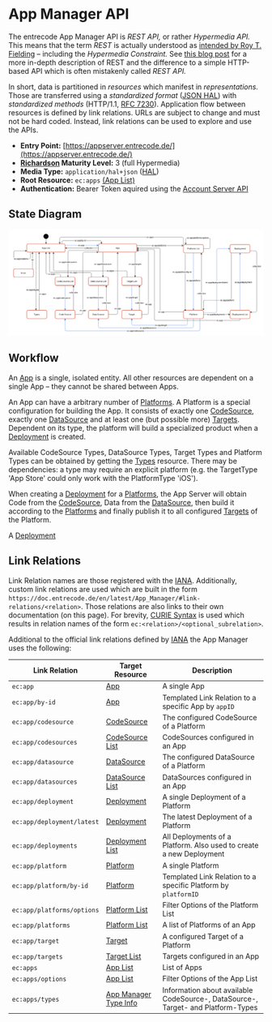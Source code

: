 # App Manager API 

The entrecode App Manager API is *REST API,* or rather *Hypermedia API.* This means that the term *REST* is actually understood as [intended by Roy T. Fielding](http://www.ics.uci.edu/~fielding/pubs/dissertation/top.htm) – including the *Hypermedia Constraint.* See [this blog post](http://roy.gbiv.com/untangled/2008/rest-apis-must-be-hypertext-driven) for a more in-depth description of REST and the difference to a simple HTTP-based API which is often mistakenly called *REST API.*

In short, data is partitioned in *resources* which manifest in *representations.* Those are transferred using a *standardized format* ([JSON HAL](https://tools.ietf.org/html/draft-kelly-json-hal-06)) with *standardized methods* (HTTP/1.1, [RFC 7230](http://tools.ietf.org/html/rfc7230)). Application flow between resources is defined by link relations. URLs are subject to change and must not be hard coded. Instead, link relations can be used to explore and use the APIs.

* **Entry Point:** [https://appserver.entrecode.de/](https://appserver.entrecode.de/)
* **[Richardson](http://martinfowler.com/articles/richardsonMaturityModel.html) Maturity Level:** 3 (full Hypermedia)
* **Media Type:** `application/hal+json` ([HAL](https://tools.ietf.org/html/draft-kelly-json-hal-06))
* **Root Resource:** `ec:apps` [(App List)](app_manager_resources/app#list)
* **Authentication:** Bearer Token aquired using the [Account Server API](../Account_Server/basics/)


## State Diagram

[![State Diagram](statediagram.svg)](statediagram.svg)

## Workflow

An [App](app_manager_resources/app) is a single, isolated entity. All other resources are dependent on a single App – they cannot be shared between Apps. 

An App can have a arbitrary number of [Platforms](app_manager_resources/platform). A Platform is a special configuration for building the App. It consists of exactly one [CodeSource](app_manager_resources/codesource), exactly one [DataSource](app_manager_resources/datasource) and at least one (but possible more) [Targets](app_manager_resources/target). Dependent on its type, the platform will build a specialized product when a [Deployment](app_manager_resources/deployment) is created.

Available CodeSource Types, DataSource Types, Target Types and Platform Types can be obtained by getting the [Types](app_manager_resources/types) resource. There may be dependencies: a type may require an explicit platform (e.g. the TargetType 'App Store' could only work with the PlatformType 'iOS').

When creating a [Deployment](app_manager_resources/deployment) for a [Platforms](app_manager_resources/platform), the App Server will obtain Code from the [CodeSource](app_manager_resources/codesource), Data from the [DataSource](app_manager_resources/datasource), then build it according to the [Platforms](app_manager_resources/platform) and finally publish it to all configured [Targets](app_manager_resources/target) of the Platform.

A [Deployment](app_manager_resources/deployment)

## Link Relations

Link Relation names are those registered with the [IANA](http://www.iana.org/assignments/link-relations/link-relations.xhtml). Additionally, custom link relations are used which are built in the form `https://doc.entrecode.de/en/latest/App_Manager/#link-relations/<relation>`. Those relations are also links to their own documentation (on this page). 
For brevity, [CURIE Syntax](http://www.w3.org/TR/curie/) is used which results in relation names of the form `ec:<relation>/<optional_subrelation>`. 

Additional to the official link relations defined by [IANA](http://www.iana.org/assignments/link-relations/link-relations.xhtml) the App Manager uses the following:


| Link Relation             | Target Resource                               | Description |
|---------------------------|-----------------------------------------------------------|-------------|
| `ec:app`                  | [App](app_manager_resources/app)                          | A single App|
| `ec:app/by-id`            | [App](app_manager_resources/app)                          | Templated Link Relation to a specific App by `appID` |
| `ec:app/codesource`       | [CodeSource](app_manager_resources/codesource)            | The configured CodeSource of a Platform |
| `ec:app/codesources`      | [CodeSource List](app_manager_resources/codesource#list)  | CodeSources configured in an App |
| `ec:app/datasource`       | [DataSource](app_manager_resources/datasource)            | The configured DataSource of a Platform |
| `ec:app/datasources`      | [DataSource List](app_manager_resources/datasource#list)  | DataSources configured in an App |
| `ec:app/deployment`       | [Deployment](app_manager_resources/deployment)            | A single Deployment of a Platform |
| `ec:app/deployment/latest`| [Deployment](app_manager_resources/deployment)            | The latest Deployment of a Platform |
| `ec:app/deployments`      | [Deployment List](app_manager_resources/deployment#list)  | All Deployments of a Platform. Also used to create a new Deployment |
| `ec:app/platform`         | [Platform](app_manager_resources/platform)                | A single Platform |
| `ec:app/platform/by-id`   | [Platform](app_manager_resources/platform)                | Templated Link Relation to a specific Platform by `platformID` |
| `ec:app/platforms/options`| [Platform List](app_manager_resources/platform#list)      | Filter Options of the Platform List |
| `ec:app/platforms`        | [Platform List](app_manager_resources/platform#list)      | A list of Platforms of an App |
| `ec:app/target`           | [Target](app_manager_resources/target)                    | A configured Target of a Platform |
| `ec:app/targets`          | [Target List](app_manager_resources/target#list)          | Targets configured in an App |
| `ec:apps`                 | [App List](app_manager_resources/app#list)                | List of Apps |
| `ec:apps/options`         | [App List](app_manager_resources/app#list)                | Filter Options of the App List |
| `ec:apps/types`           | [App Manager Type Info](app_manager_resources/types)      | Information about available CodeSource-, DataSource-, Target- and Platform-Types |
